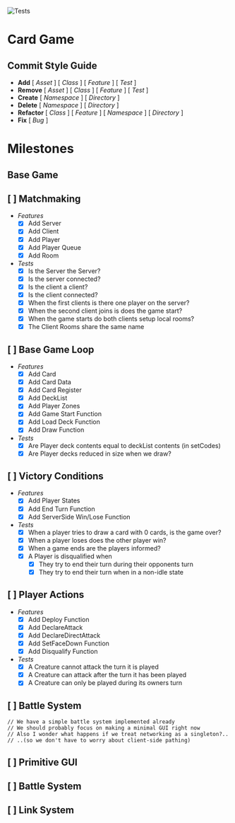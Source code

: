 ![Tests](https://github.com/AlexDarigan/CardGame/workflows/Tests/badge.svg)


# Card Game

## Commit Style Guide


- **Add** [ _Asset_ ] [ _Class_ ] [ _Feature_ ] [ _Test_ ]
- **Remove** [ _Asset_ ] [ _Class_ ] [ _Feature_ ] [ _Test_ ]
- **Create** [ _Namespace_ ]  [ _Directory_ ]
- **Delete** [ _Namespace_ ]  [ _Directory_ ]
- **Refactor** [ _Class_ ] [ _Feature_ ] [ _Namespace_ ] [ _Directory_ ]
- **Fix** [ _Bug_ ]

 
# Milestones
## Base Game

## [ ] Matchmaking
- _Features_
    - [X] Add Server
    - [X] Add Client
    - [X] Add Player
    - [X] Add Player Queue
    - [X] Add Room
- _Tests_
    - [X] Is the Server the Server?
    - [X] Is the server connected?
    - [X] Is the client a client?
    - [X] Is the client connected?
    - [X] When the first clients is there one player on the server?
    - [X] When the second client joins is does the game start?
    - [X] When the game starts do both clients setup local rooms?
    - [X] The Client Rooms share the same name
  
## [ ] Base Game Loop
- _Features_
    - [X] Add Card
    - [X] Add Card Data
    - [X] Add Card Register
    - [X] Add DeckList
    - [X] Add Player Zones
    - [X] Add Game Start Function 
    - [X] Add Load Deck Function
    - [X] Add Draw Function
- _Tests_
    - [X] Are Player deck contents equal to deckList contents (in setCodes)
    - [X] Are Player decks reduced in size when we draw?
## [ ] Victory Conditions
- _Features_
    - [X] Add Player States
    - [X] Add End Turn Function
    - [X] Add ServerSide Win/Lose Function
- _Tests_
    - [X] When a player tries to draw a card with 0 cards, is the game over?
    - [X] When a player loses does the other player win?
    - [X] When a game ends are the players informed?
    - [X] A Player is disqualified when
        - [X] They try to end their turn during their opponents turn
        - [X] They try to end their turn when in a non-idle state

## [ ] Player Actions
- _Features_
    - [X] Add Deploy Function
    - [X] Add DeclareAttack
    - [X] Add DeclareDirectAttack
    - [X] Add SetFaceDown Function
    - [X] Add Disqualify Function
- _Tests_
    - [X] A Creature cannot attack the turn it is played
    - [X] A Creature can attack after the turn it has been played
    - [X] A Creature can only be played during its owners turn

## [ ] Battle System

    // We have a simple battle system implemented already
    // We should probably focus on making a minimal GUI right now
    // Also I wonder what happens if we treat networking as a singleton?..
    // ..(so we don't have to worry about client-side pathing)

## [ ] Primitive GUI
## [ ] Battle System
## [ ] Link System
    
    

